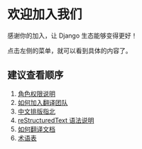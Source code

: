 # 欢迎加入我们

感谢你的加入，让 Django 生态能够变得更好！

点击左侧的菜单，就可以看到具体的内容了。


## 建议查看顺序
1. [角色权限说明](docs/role)
2. [如何加入翻译团队](docs/join-our-team)
3. [中文排版指北](docs/copywriting)
4. [reStructuredText 语法说明](docs/rst)
5. [如何翻译文档](docs/use-transifex-translate.md)
6. [术语表](docs/glossary)
